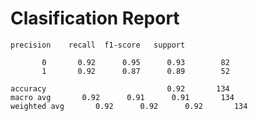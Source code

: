 # Clasification Report

    precision    recall  f1-score   support

           0       0.92      0.95      0.93        82
           1       0.92      0.87      0.89        52

    accuracy                           0.92       134
    macro avg       0.92      0.91      0.91       134
    weighted avg       0.92      0.92      0.92       134
